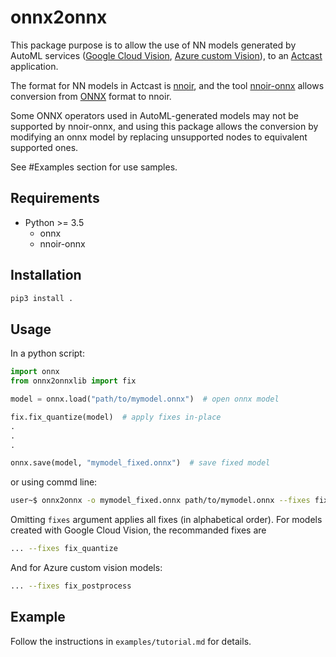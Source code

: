# onnx2onnx

This package purpose is to allow the use of NN models generated by AutoML services ([Google Cloud Vision](https://cloud.google.com/vision/overview/docs#automl-vision),
[Azure custom Vision](https://azure.microsoft.com/en-us/services/cognitive-services/custom-vision-service/)),
to an [Actcast](https://actcast.io/) application.

The format for NN models in Actcast is [nnoir](https://github.com/Idein/nnoir), and the tool [nnoir-onnx](https://pypi.org/project/nnoir-onnx/) allows conversion from [ONNX](https://github.com/onnx/onnx) format to nnoir.

Some ONNX operators used in AutoML-generated models may not be supported by nnoir-onnx, and using this package allows the conversion by modifying an onnx model by replacing unsupported nodes to equivalent supported ones.

See #Examples section for use samples.

## Requirements

- Python >= 3.5
  - onnx
  - nnoir-onnx

## Installation

```bash
pip3 install .
```

## Usage

In a python script:

```python
import onnx
from onnx2onnxlib import fix

model = onnx.load("path/to/mymodel.onnx")  # open onnx model

fix.fix_quantize(model)  # apply fixes in-place
.
.
.

onnx.save(model, "mymodel_fixed.onnx")  # save fixed model
```

or using commd line:

```bash
user~$ onnx2onnx -o mymodel_fixed.onnx path/to/mymodel.onnx --fixes fix_quantize 
```

Omitting `fixes` argument applies all fixes (in alphabetical order).
For models created with Google Cloud Vision, the recommanded fixes are

```bash
... --fixes fix_quantize 
```

And for Azure custom vision models:

```bash
... --fixes fix_postprocess 
```

## Example

Follow the instructions in `examples/tutorial.md` for details.
